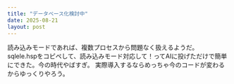 ```yaml
---
title: "データベース化検討中"
date: 2025-08-21
layout: post
---
```


読み込みモードであれば、複数プロセスから問題なく扱えるようだ。
sqlele.hspをコピペして、読み込みモード対応して！ってAIに投げただけで簡単にできた。今の時代やばすぎ。
実際導入するならめっちゃ今のコードが変わるからゆっくりやろう。
